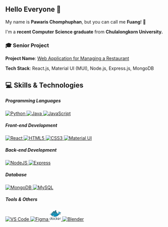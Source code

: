 ## Hello Everyone 👋 
My name is **Pawaris Chomphuphan**, but you can call me **Fuang**! 🥰

I'm a **recent Computer Science graduate** from **Chulalongkorn University.**

### 🎓 Senior Project  
**Project Name**: [Web Application for Managing a Restaurant](https://github.com/oofaungoo/Web-Application-for-Managing-a-Restaurant)

**Tech Stack**: React.js, Material UI (MUI), Node.js, Express.js, MongoDB

## 💻 Skills & Technologies
##### Programming Languages
<a href="https://www.python.org/" target="_blank" rel="noreferrer"> <img src="https://raw.githubusercontent.com/danielcranney/readme-generator/main/public/icons/skills/python-colored.svg" width="36" height="36" alt="Python" /> </a>
<a href="https://www.oracle.com/java/" target="_blank" rel="noreferrer"> <img src="https://raw.githubusercontent.com/danielcranney/readme-generator/main/public/icons/skills/java-colored.svg" width="36" height="36" alt="Java" /> </a>
<a href="https://developer.mozilla.org/en-US/docs/Web/JavaScript" target="_blank" rel="noreferrer"> <img src="https://raw.githubusercontent.com/danielcranney/readme-generator/main/public/icons/skills/javascript-colored.svg" width="36" height="36" alt="JavaScript" /> </a>

##### Front-end Development
<a href="https://reactjs.org/" target="_blank" rel="noreferrer"> <img src="https://raw.githubusercontent.com/danielcranney/readme-generator/main/public/icons/skills/react-colored.svg" width="36" height="36" alt="React" /> </a>
<a href="https://developer.mozilla.org/en-US/docs/Glossary/HTML5" target="_blank" rel="noreferrer"> <img src="https://raw.githubusercontent.com/danielcranney/readme-generator/main/public/icons/skills/html5-colored.svg" width="36" height="36" alt="HTML5" /> </a>
<a href="https://www.w3.org/TR/CSS/#css" target="_blank" rel="noreferrer"> <img src="https://raw.githubusercontent.com/danielcranney/readme-generator/main/public/icons/skills/css3-colored.svg" width="36" height="36" alt="CSS3" /> </a>
<a href="https://mui.com/" target="_blank" rel="noreferrer"> <img src="https://raw.githubusercontent.com/danielcranney/readme-generator/main/public/icons/skills/materialui-colored.svg" width="36" height="36" alt="Material UI" /> </a>
##### Back-end Development
<a href="https://nodejs.org/en/" target="_blank" rel="noreferrer"> <img src="https://raw.githubusercontent.com/danielcranney/readme-generator/main/public/icons/skills/nodejs-colored.svg" width="36" height="36" alt="NodeJS" /> </a>
<a href="https://expressjs.com/" target="_blank" rel="noreferrer"> <img src="https://raw.githubusercontent.com/danielcranney/readme-generator/main/public/icons/skills/express-colored.svg" width="36" height="36" alt="Express" /> </a>
##### Database
<a href="https://www.mongodb.com/" target="_blank" rel="noreferrer"> <img src="https://raw.githubusercontent.com/danielcranney/readme-generator/main/public/icons/skills/mongodb-colored.svg" width="36" height="36" alt="MongoDB" /> </a>
<a href="https://www.mysql.com/" target="_blank" rel="noreferrer"> <img src="https://raw.githubusercontent.com/danielcranney/readme-generator/main/public/icons/skills/mysql-colored.svg" width="36" height="36" alt="MySQL" /> </a>
##### Tools & Others
<a href="https://code.visualstudio.com/" target="_blank" rel="noreferrer"> <img src="https://code.visualstudio.com/assets/images/code-stable.png" width="36" height="36" alt="VS Code" /> </a>
<a href="https://www.figma.com/" target="_blank" rel="noreferrer"> <img src="https://raw.githubusercontent.com/danielcranney/readme-generator/main/public/icons/skills/figma-colored.svg" width="36" height="36" alt="Figma" /> </a>
<a href="https://www.docker.com/" target="_blank" rel="noreferrer"> <img src="https://raw.githubusercontent.com/devicons/devicon/master/icons/docker/docker-original-wordmark.svg" width="36" height="36" alt="Docker" /> </a>
<a href="https://www.blender.org/" target="_blank" rel="noreferrer"> <img src="https://download.blender.org/branding/community/blender_community_badge_white.svg" width="36" height="36" alt="Blender" /> </a>
